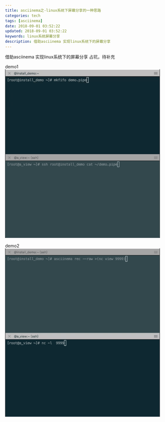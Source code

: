 ```yaml
---
title: asciinema之-linux系统下屏幕分享的一种思路
categories: tech
tags: [asciinema]
date: 2018-09-01 03:52:22
updated: 2018-09-01 03:52:22
keywords: linux系统屏幕分享
description: 借助asciinema 实现linux系统下的屏幕分享
---
```


借助asciinema 实现linux系统下的屏幕分享
占坑，待补充

<!-- more -->

demo1
![demo1](../../assets/images/asciinema/demo1.gif)

demo2
![demo2](../../assets/images/asciinema/demo2.gif)